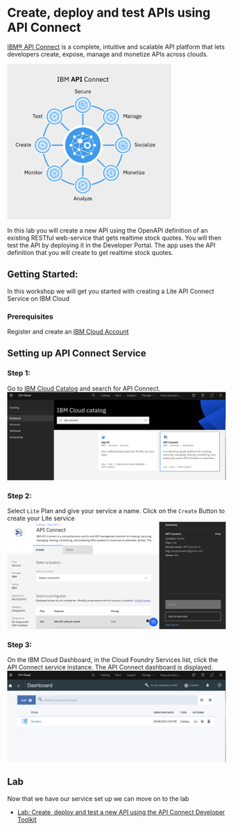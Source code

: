 # Create, deploy and test APIs using API Connect 
[IBM® API Connect](https://www.ibm.com/cloud/api-connect)
 is a complete, intuitive and scalable API platform that lets developers create, expose, manage and monetize APIs across clouds.

<p align="left">
<img width="75%" height="75%" src="./images/img1.png">
</p>

In this lab you will create a new API using the OpenAPI definition of an existing RESTful web-service that gets realtime stock quotes. You will then test the API by deploying it in the Developer Portal. The app uses the API definition that you will create to get realtime stock quotes.

## Getting Started: 
In this workshop we will get you started with creating a Lite API Connect Service on IBM Cloud 

### Prerequisites
Register and create an [IBM Cloud Account](https://ibm.biz/ibm-tcs-workshop) 

## Setting up API Connect Service 

### Step 1: 
Go to [IBM Cloud Catalog](https://cloud.ibm.com/catalog) and search for API Connect.
![](./images/img2.png)

### Step 2: 
Select `Lite` Plan and give your service a name. Click on the `Create` Button to create your Lite service
![](./images/img3.png)

### Step 3: 
On the IBM Cloud Dashboard, in the Cloud Foundry Services list, click the API Connect service instance. The API Connect dashboard is displayed.
![](./images/img4.png)

## Lab 
Now that we have our service set up we can move on to the lab

- [Lab: Create, deploy and test a new API using the API Connect Developer Toolkit]()

